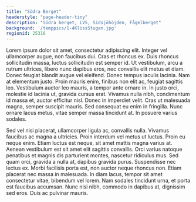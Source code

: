 ```yaml
---
title: "Södra Berget"
headerstyle: "page-header-tiny"
description: "Södra berget, LV5, Sidsjöhöjden, Fågelberget"
background: '/temppics/1-4KlissStugan.jpg'
regionid: 25316
---
```


Lorem ipsum dolor sit amet, consectetur adipiscing elit. Integer vel ullamcorper augue, non faucibus dui. Cras et rhoncus ex. Duis rhoncus sollicitudin massa, luctus sollicitudin est semper id. Ut vestibulum, arcu a rutrum ultrices, libero nunc dapibus eros, nec convallis elit metus et diam. Donec feugiat blandit augue vel eleifend. Donec tempus iaculis lacinia. Nam at elementum justo. Proin mauris enim, finibus non elit ac, feugiat sagittis leo. Vestibulum auctor leo mauris, a tempor ante ornare in. In justo orci, molestie id lacinia ut, gravida cursus erat. Vivamus nulla nibh, condimentum id massa et, auctor efficitur nisl. Donec in imperdiet velit. Cras ut malesuada magna, semper suscipit mauris. Sed consequat eu enim in fringilla. Nunc ornare lacus metus, vitae semper massa tincidunt at. In posuere varius sodales.

Sed vel nisi placerat, ullamcorper ligula ac, convallis nulla. Vivamus faucibus ac magna a ultricies. Proin interdum vel metus ut luctus. Proin eu neque enim. Etiam luctus est neque, sit amet mattis magna varius at. Aenean vestibulum est sit amet elit sagittis convallis. Orci varius natoque penatibus et magnis dis parturient montes, nascetur ridiculus mus. Sed quam orci, gravida a nulla at, dapibus gravida purus. Suspendisse nec lectus ex. Morbi facilisis porta est, non auctor neque rhoncus non. Etiam placerat nec massa in malesuada. In diam lacus, tempor sit amet consectetur vitae, bibendum vel lorem. Nam sodales tincidunt urna, et porta est faucibus accumsan. Nunc nisi nibh, commodo in dapibus at, dignissim sed eros. Duis ac pulvinar mauris. 